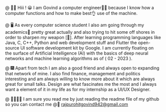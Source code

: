 @ 🙋‍♂️ Hiii ! 😀 I am Govind a computer engineer🧑‍💻 because I know how a computer functions and how to make best👌 use of the machine.

@ 🖥️ As every computer science student I also am going through my academics📖 pretty great actually and also trying to hit some off shores 
    in order to sharpen my weapon [🧠]. After learning programming languages like Java, C, C++, Python and web development stuff and Flutter 
    the open-source UI software development kit by Google. I am currently floating on the surface of Artificial Intelligence (AI) with the basics
    of deep neural networks and machine learning algorithms as of ( 02 - 2023 ).
    
@ 🎆 Apart from tech I am also a good friend and always open to expanding that network of mine. I also find finance, management and politics 
    interesting and am always willing to know more about it which are always great for small talks. Design are what fascinates me the most and
    I always want a element of it in my life as for my internship as a UI/UX Designer. 
    
@ 🫱🏻‍🫲🏻 I am sure you read me by just reading the readme file of my github so you can contact me @📧 rajpurohitgovind942@gmail.com
